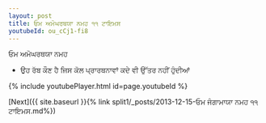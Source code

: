 ```yaml
---
layout: post
title: ਓਮ ਅਮੋਘਰਥਯਾ ਨਮਹ ੧੧ ਟਾਇਮਸ
youtubeId: ou_cCj1-fi8
---
```

 
 
 ਓਮ ਅਮੋਘਰਥਯਾ ਨਮਹ  
 
 -  ਉਹ ਰੱਬ ਕੌਣ ਹੈ ਜਿਸ ਕੋਲ ਪ੍ਰਾਰਥਨਾਵਾਂ ਕਦੇ ਵੀ ਉੱਤਰ ਨਹੀਂ ਹੁੰਦੀਆਂ 
 
  
 
  
 
 
 
 
 
 


{% include youtubePlayer.html id=page.youtubeId %}
 
[Next]({{ site.baseurl }}{% link  split1/_posts/2013-12-15-ਓਮ ਜੰਗਾਮਾਯਾ ਨਮਹ ੧੧ ਟਾਇਮਸ.md%})
 
